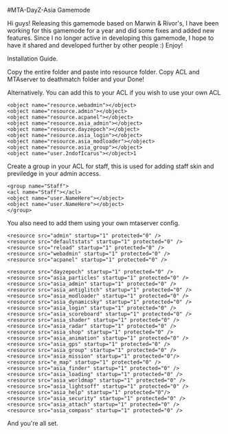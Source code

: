 #MTA-DayZ-Asia Gamemode

Hi guys! Releasing this gamemode based on Marwin & Rivor's, I have been working for this gamemode for a year and did some fixes and added new features. Since I no longer active in developing this gamemode, I hope to have it shared and developed further by other people :) Enjoy!


Installation Guide.

Copy the entire folder and paste into resource folder.
Copy ACL and MTAserver to deathmatch folder and your Done!

Alternatively. 
You can add this to your ACL if you wish to use your own ACL
     
    <object name="resource.webadmin"></object>
    <object name="resource.admin"></object>
    <object name="resource.acpanel"></object>
    <object name="resource.asia_admin"></object>
    <object name="resource.dayzepoch"></object>
    <object name="resource.asia_login"></object>
    <object name="resource.asia_modloader"></object>
    <object name="resource.asia_group"></object>
    <object name="user.2ndofIcarus"></object>1

Create a group in your ACL for staff, this is used for adding staff skin and previledge in your admin access. 

    <group name="Staff">
    <acl name="Staff"></acl>
    <object name="user.NameHere"></object>
    <object name="user.NameHere"></object>
    </group>

You also need to add them using your own mtaserver config.

    <resource src="admin" startup="1" protected="0" />
    <resource src="defaultstats" startup="1" protected="0" />
    <resource src="reload" startup="1" protected="0" />
    <resource src="webadmin" startup="1" protected="0" />
    <resource src="acpanel" startup="1" protected="0" />
   
    <resource src="dayzepoch" startup="1" protected="0" />
    <resource src="asia_particles" startup="1" protected="0" />
    <resource src="asia_admin" startup="1" protected="0" />
    <resource src="asia_antiglitch" startup="1" protected="0" />
    <resource src="asia_modloader" startup="1" protected="0" />
    <resource src="asia_dynamicsky" startup="1" protected="0" />
    <resource src="asia_login" startup="1" protected="0" />
    <resource src="asia_scoreboard" startup="1" protected="0" />
    <resource src="asia_shader" startup="1" protected="0" />
    <resource src="asia_radar" startup="1" protected="0" />
    <resource src="asia_shop" startup="1" protected="0" />
    <resource src="asia_animation" startup="1" protected="0" />
    <resource src="asia_gps" startup="1" protected="0" />
    <resource src="asia_group" startup="1" protected="0" />
    <resource src="asia_mission" startup="1" protected="0"/>
    <resource src="e_map" startup="1" protected="0" />
    <resource src="asia_finder" startup="1" protected="0" />
    <resource src="asia_loading" startup="1" protected="0" />
    <resource src="asia_worldmap" startup="1" protected="0" />
    <resource src="asia_lightsoff" startup="1" protected="0" />
    <resource src="asia_help" startup="1" protected="0"/>
    <resource src="asia_security" startup="1" protected="0" />
    <resource src="asia_attach" startup="1" protected="0" />
    <resource src="asia_compass" startup="1" protected="0" />
    
And you're all set.

